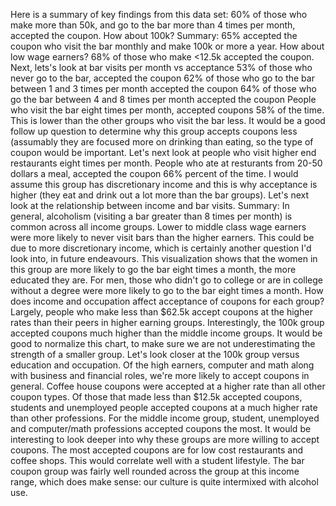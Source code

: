 
Here is a summary of key findings from this data set:
60% of those who make more than 50k, and go to the bar more than 4 times per month, accepted the coupon. How about 100k?
Summary: 65% accepted the coupon who visit the bar monthly and make 100k or more a year. How about low wage earners?
68% of those who make <12.5k accepted the coupon. Next, lets's look at bar visits per month vs acceptance
53% of those who never go to the bar, accepted the coupon
62% of those who go to the bar between 1 and 3 times per month accepted the coupon
64% of those who go the bar between 4 and 8 times per month accepted the coupon
People who visit the bar eight times per month, accepted coupons 58% of the time. This is lower than the other groups who visit the bar less. It would be a good follow up question to determine why this group accepts coupons less (assumably they are focused more on drinking than eating, so the type of coupon would be important. Let's next look at people who visit higher end restaurants eight times per month.
People who ate at resturants from 20-50 dollars a meal, accepted the coupon 66% percent of the time. I would assume this group has discretionary income and this is why acceptance is higher (they eat and drink out a lot more than the bar groups). Let's next look at the relationship between income and bar visits.
Summary: In general, alcoholism (visiting a bar greater than 8 times per month) is common across all income groups. Lower to middle class wage earners were more likely to never visit bars than the higher earners. This could be due to more discretionary income, which is certainly another question I'd look into, in future endeavours.
This visualization shows that the women in this group are more likely to go the bar eight times a month, the more educated they are. For men, those who didn't go to college or are in college without a degree were more likely to go to the bar eight times a month.
How does income and occupation affect acceptance of coupons for each group?
Largely, people who make less than $62.5k accept coupons at the higher rates than their peers in higher earning groups. Interestingly, the 100k group accepted coupons much higher than the middle income groups. It would be good to normalize this chart, to make sure we are not underestimating the strength of a smaller group. Let's look closer at the 100k group versus education and occupation.
Of the high earners, computer and math along with business and financial roles, we're more likely to accept coupons in general. Coffee house coupons were accepted at a higher rate than all other coupon types.
Of those that made less than $12.5k accepted coupons, students and unemployed people accepted coupons at a much higher rate than other professions.
For the middle income group, student, unemployed and computer/math professions accepted coupons the most. It would be interesting to look deeper into why these groups are more willing to accept coupons. The most accepted coupons are for low cost restaurants and coffee shops. This would correlate well with a student lifestyle. The bar coupon group was fairly well rounded across the group at this income range, which does make sense: our culture is quite intermixed with alcohol use.
